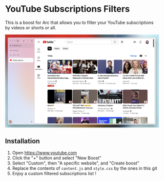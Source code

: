 # YouTube Subscriptions Filters

This is a boost for Arc that allows you to filter your YouTube subscriptions by videos or shorts or all.

![screenshot](./screenshot.png)

## Installation

1. Open https://www.youtube.com
2. Click the "+" button and select "New Boost"
3. Select "Custom", then "A specific website", and "Create boost"
4. Replace the contents of `content.js` and `style.css` by the ones in this git
5. Enjoy a custom filtered subscriptions list !